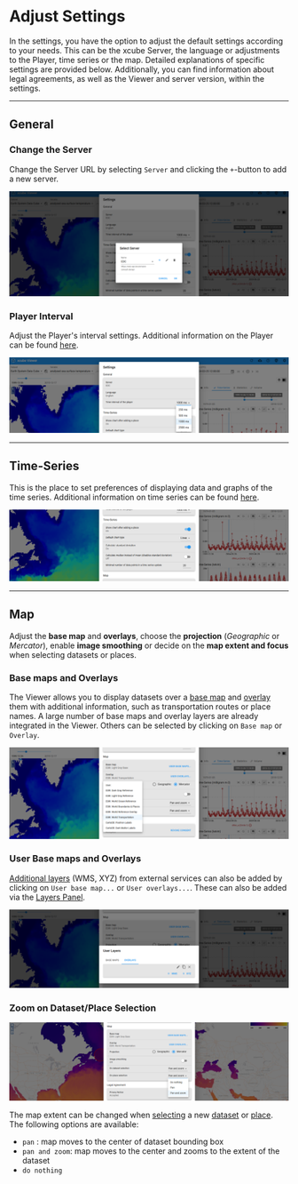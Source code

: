 # Adjust Settings

In the settings, you have the option to adjust the default settings according to your needs. This can be the xcube Server, the language or adjustments to the Player, time series or the map. Detailed explanations of specific settings are provided below. Additionally, you can find information about legal agreements, as well as the Viewer and server version, within the settings.

---

## General

### Change the Server

Change the Server URL by selecting `Server` and clicking the `+`-button to add a new server.

![Settings - Change Server](../assets/images/settings_server.png)

### Player Interval

Adjust the Player's interval settings. Additional information on the Player can be found [here](../user_guide/analyse.md/#the-player).

![Settings - Player Interval](../assets/images/settings_player.png)

---

## Time-Series

This is the place to set preferences of displaying data and graphs of the time series. Additional information on time series can be found [here](../user_guide/analyse.md/#time-series).

![Settings - Time Series](../assets/images/settings_timeseries.png)

---

## Map

Adjust the **base map** and **overlays**, choose the **projection** (_Geographic_ or _Mercator_), enable **image smoothing** or decide on the **map extent and focus** when selecting datasets or places.

### Base maps and Overlays

The Viewer allows you to display datasets over a [base map](../concepts.md/#basemaps-and-overlays) and [overlay](../concepts.md/#basemaps-and-overlays) them with additional information, such as transportation routes or place names. A large number of base maps and overlay layers are already integrated in the Viewer. Others can be selected by clicking on `Base map` or `Overlay`.

![Settings - Maps - Overlay](../assets/images/settings_overlay.png)

### User Base maps and Overlays

[Additional layers](../concepts.md/#basemaps-and-overlays) (WMS, XYZ) from external services can also be added by clicking on `User base map...` or `User overlays...`. These can also be added via the [Layers Panel](../user_guide/getting_started.md/#adjust-layer-visibilities).

![Settings - Maps - User Maps](../assets/images/settings_usermaps.png)

### Zoom on Dataset/Place Selection

![On Selection](../assets/images/settings_on_selection.png)

The map extent can be changed when [selecting](../concepts.md/#selections) a new [dataset](../concepts.md/#selected-dataset) or [place](../concepts.md/#selected-place). The following options are available:

- `pan` : map moves to the center of dataset bounding box
- `pan and zoom`: map moves to the center and zooms to the extent of the dataset
- `do nothing`
